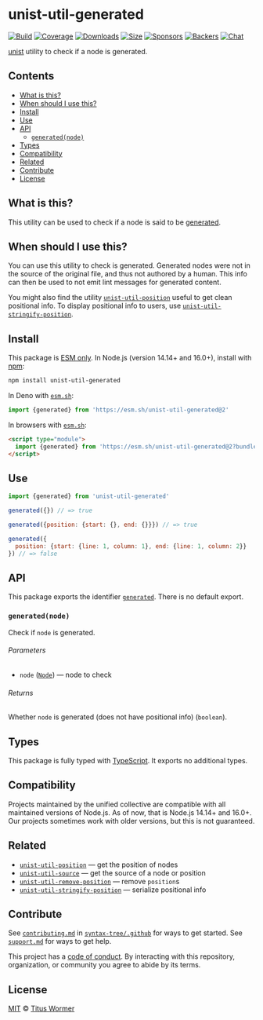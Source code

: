 # unist-util-generated

[![Build][build-badge]][build]
[![Coverage][coverage-badge]][coverage]
[![Downloads][downloads-badge]][downloads]
[![Size][size-badge]][size]
[![Sponsors][sponsors-badge]][collective]
[![Backers][backers-badge]][collective]
[![Chat][chat-badge]][chat]

[unist][] utility to check if a node is generated.

## Contents

*   [What is this?](#what-is-this)
*   [When should I use this?](#when-should-i-use-this)
*   [Install](#install)
*   [Use](#use)
*   [API](#api)
    *   [`generated(node)`](#generatednode)
*   [Types](#types)
*   [Compatibility](#compatibility)
*   [Related](#related)
*   [Contribute](#contribute)
*   [License](#license)

## What is this?

This utility can be used to check if a node is said to be
[generated][generated-term].

## When should I use this?

You can use this utility to check is generated.
Generated nodes were not in the source of the original file, and thus not
authored by a human.
This info can then be used to not emit lint messages for generated content.

You might also find the utility [`unist-util-position`][unist-util-position]
useful to get clean positional info.
To display positional info to users, use
[`unist-util-stringify-position`][unist-util-stringify-position].

## Install

This package is [ESM only][esm].
In Node.js (version 14.14+ and 16.0+), install with [npm][]:

```sh
npm install unist-util-generated
```

In Deno with [`esm.sh`][esmsh]:

```js
import {generated} from 'https://esm.sh/unist-util-generated@2'
```

In browsers with [`esm.sh`][esmsh]:

```html
<script type="module">
  import {generated} from 'https://esm.sh/unist-util-generated@2?bundle'
</script>
```

## Use

```js
import {generated} from 'unist-util-generated'

generated({}) // => true

generated({position: {start: {}, end: {}}}) // => true

generated({
  position: {start: {line: 1, column: 1}, end: {line: 1, column: 2}}
}) // => false
```

## API

This package exports the identifier [`generated`][generated].
There is no default export.

### `generated(node)`

Check if `node` is generated.

###### Parameters

*   `node` ([`Node`][node])
    — node to check

###### Returns

Whether `node` is generated (does not have positional info) (`boolean`).

## Types

This package is fully typed with [TypeScript][].
It exports no additional types.

## Compatibility

Projects maintained by the unified collective are compatible with all maintained
versions of Node.js.
As of now, that is Node.js 14.14+ and 16.0+.
Our projects sometimes work with older versions, but this is not guaranteed.

## Related

*   [`unist-util-position`](https://github.com/syntax-tree/unist-util-position)
    — get the position of nodes
*   [`unist-util-source`](https://github.com/syntax-tree/unist-util-source)
    — get the source of a node or position
*   [`unist-util-remove-position`](https://github.com/syntax-tree/unist-util-remove-position)
    — remove `position`s
*   [`unist-util-stringify-position`](https://github.com/syntax-tree/unist-util-stringify-position)
    — serialize positional info

## Contribute

See [`contributing.md`][contributing] in [`syntax-tree/.github`][health] for
ways to get started.
See [`support.md`][support] for ways to get help.

This project has a [code of conduct][coc].
By interacting with this repository, organization, or community you agree to
abide by its terms.

## License

[MIT][license] © [Titus Wormer][author]

<!-- Definition -->

[build-badge]: https://github.com/syntax-tree/unist-util-generated/workflows/main/badge.svg

[build]: https://github.com/syntax-tree/unist-util-generated/actions

[coverage-badge]: https://img.shields.io/codecov/c/github/syntax-tree/unist-util-generated.svg

[coverage]: https://codecov.io/github/syntax-tree/unist-util-generated

[downloads-badge]: https://img.shields.io/npm/dm/unist-util-generated.svg

[downloads]: https://www.npmjs.com/package/unist-util-generated

[size-badge]: https://img.shields.io/bundlephobia/minzip/unist-util-generated.svg

[size]: https://bundlephobia.com/result?p=unist-util-generated

[sponsors-badge]: https://opencollective.com/unified/sponsors/badge.svg

[backers-badge]: https://opencollective.com/unified/backers/badge.svg

[collective]: https://opencollective.com/unified

[chat-badge]: https://img.shields.io/badge/chat-discussions-success.svg

[chat]: https://github.com/syntax-tree/unist/discussions

[npm]: https://docs.npmjs.com/cli/install

[esm]: https://gist.github.com/sindresorhus/a39789f98801d908bbc7ff3ecc99d99c

[esmsh]: https://esm.sh

[typescript]: https://www.typescriptlang.org

[license]: license

[author]: https://wooorm.com

[health]: https://github.com/syntax-tree/.github

[contributing]: https://github.com/syntax-tree/.github/blob/main/contributing.md

[support]: https://github.com/syntax-tree/.github/blob/main/support.md

[coc]: https://github.com/syntax-tree/.github/blob/main/code-of-conduct.md

[unist]: https://github.com/syntax-tree/unist

[node]: https://github.com/syntax-tree/unist#node

[generated-term]: https://github.com/syntax-tree/unist#generated

[unist-util-position]: https://github.com/syntax-tree/unist-util-position

[unist-util-stringify-position]: https://github.com/syntax-tree/unist-util-stringify-position

[generated]: #generatednode
